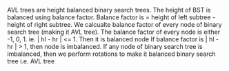 AVL trees are height balanced binary search trees. The height of BST is balanced using balance factor.
Balance factor is = height of left subtree - height of right subtree.
We calcualte balance factor of every node of binary search tree (making it AVL tree).
The balance factor of every node is either -1, 0, 1. ie. | hl - hr | <= 1. Then it is balanced node
If balance factor is | hl - hr | > 1, then node is imbalanced.
If any node of binary search tree is imbalanced, then we perform rotations to make it balanced binary search tree i.e. AVL tree 




